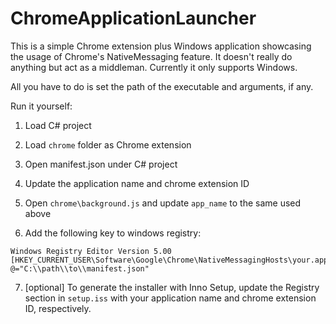 # ChromeApplicationLauncher

This is a simple Chrome extension plus Windows application showcasing the usage of Chrome's NativeMessaging feature.
It doesn't really do anything but act as a middleman. Currently it only supports Windows.

All you have to do is set the path of the executable and arguments, if any. 

Run it yourself:

1) Load C# project

2) Load `chrome` folder as Chrome extension

3) Open manifest.json under C# project

4) Update the application name and chrome extension ID

5) Open `chrome\background.js` and update `app_name` to the same used above

6) Add the following key to windows registry:

```
Windows Registry Editor Version 5.00
[HKEY_CURRENT_USER\Software\Google\Chrome\NativeMessagingHosts\your.app.name]
@="C:\\path\\to\\manifest.json"
```

7) [optional] To generate the installer with Inno Setup, update the Registry section in `setup.iss` with your application name and chrome extension ID, respectively.
